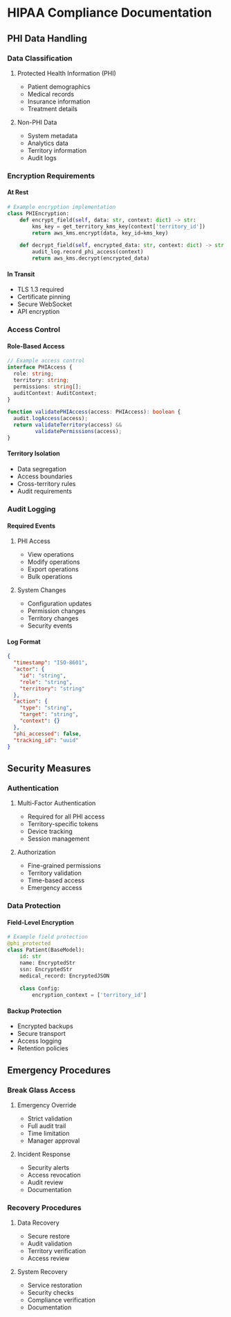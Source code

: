 # HIPAA Compliance Documentation

## PHI Data Handling

### Data Classification
1. Protected Health Information (PHI)
   - Patient demographics
   - Medical records
   - Insurance information
   - Treatment details

2. Non-PHI Data
   - System metadata
   - Analytics data
   - Territory information
   - Audit logs

### Encryption Requirements

#### At Rest
```python
# Example encryption implementation
class PHIEncryption:
    def encrypt_field(self, data: str, context: dict) -> str:
        kms_key = get_territory_kms_key(context['territory_id'])
        return aws_kms.encrypt(data, key_id=kms_key)

    def decrypt_field(self, encrypted_data: str, context: dict) -> str:
        audit_log.record_phi_access(context)
        return aws_kms.decrypt(encrypted_data)
```

#### In Transit
- TLS 1.3 required
- Certificate pinning
- Secure WebSocket
- API encryption

### Access Control

#### Role-Based Access
```typescript
// Example access control
interface PHIAccess {
  role: string;
  territory: string;
  permissions: string[];
  auditContext: AuditContext;
}

function validatePHIAccess(access: PHIAccess): boolean {
  audit.logAccess(access);
  return validateTerritory(access) && 
         validatePermissions(access);
}
```

#### Territory Isolation
- Data segregation
- Access boundaries
- Cross-territory rules
- Audit requirements

### Audit Logging

#### Required Events
1. PHI Access
   - View operations
   - Modify operations
   - Export operations
   - Bulk operations

2. System Changes
   - Configuration updates
   - Permission changes
   - Territory changes
   - Security events

#### Log Format
```json
{
  "timestamp": "ISO-8601",
  "actor": {
    "id": "string",
    "role": "string",
    "territory": "string"
  },
  "action": {
    "type": "string",
    "target": "string",
    "context": {}
  },
  "phi_accessed": false,
  "tracking_id": "uuid"
}
```

## Security Measures

### Authentication
1. Multi-Factor Authentication
   - Required for all PHI access
   - Territory-specific tokens
   - Device tracking
   - Session management

2. Authorization
   - Fine-grained permissions
   - Territory validation
   - Time-based access
   - Emergency access

### Data Protection

#### Field-Level Encryption
```python
# Example field protection
@phi_protected
class Patient(BaseModel):
    id: str
    name: EncryptedStr
    ssn: EncryptedStr
    medical_record: EncryptedJSON
    
    class Config:
        encryption_context = ['territory_id']
```

#### Backup Protection
- Encrypted backups
- Secure transport
- Access logging
- Retention policies

## Emergency Procedures

### Break Glass Access
1. Emergency Override
   - Strict validation
   - Full audit trail
   - Time limitation
   - Manager approval

2. Incident Response
   - Security alerts
   - Access revocation
   - Audit review
   - Documentation

### Recovery Procedures
1. Data Recovery
   - Secure restore
   - Audit validation
   - Territory verification
   - Access review

2. System Recovery
   - Service restoration
   - Security checks
   - Compliance verification
   - Documentation 
